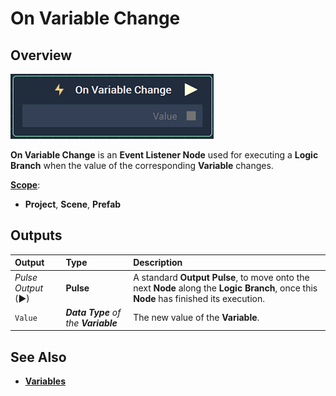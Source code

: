 # On Variable Change

## Overview

![The On Variable Change Node.](../../../.gitbook/assets/onvariablechange.png)

**On Variable Change** is an **Event Listener Node** used for executing a **Logic Branch** when the value of the corresponding **Variable** changes.

[**Scope**](../overview.md#scopes):
*  **Project**, **Scene**, **Prefab**

## Outputs

| Output | Type | Description |
| :--- | :--- | :--- |
| _Pulse Output_ \(►\) | **Pulse** | A standard **Output Pulse**, to move onto the next **Node** along the **Logic Branch**, once this **Node** has finished its execution. |
| `Value` | _**Data Type** of the **Variable**_ | The new value of the **Variable**. |

## See Also

* [**Variables**](./)

